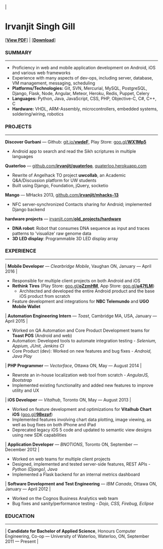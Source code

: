 
| 

# Irvanjit Singh Gill

[[**View PDF**](https://www.dropbox.com/s/uutexcvw0mj0wd4/resume-irvanjit.pdf?dl=0)] | [[**Download**](https://www.dropbox.com/s/uutexcvw0mj0wd4/resume-irvanjit.pdf?dl=1)]

### SUMMARY

* * *

*   Proficiency in web and mobile application development on Android, iOS and various web frameworks
*   Experience with many aspects of dev-ops, including server, database, VM management, messaging, scheduling
*   **Platforms/Technologies:** Git, SVN, Mercurial, MySQL, PostgreSQL, Django, Flask, Node, Angular, Meteor, Heroku, Redis, Puppet, Celery
*   **Languages:** Python, Java, JavaScript, CSS, PHP, Objective-C, C#, C++, C
*   **Hardware:** VHDL, ARM-Assembly, microcontrollers, embedded systems, soldering/wiring, robotics


### PROJECTS

* * *

**Discover Gurbani** — Github: [git.io/**vwdeF**](https://git.io/vwdeF), Play Store: [goo.gl/**WX1Mp5**](https://goo.gl/WX1Mp5)

*   Android app to search and read the Sikh scriptures in multiple languages

**Quaterloo** — [github.com/**irvanjit/quaterloo**](https://github.com/irvanjit/quaterloo), [quaterloo.herokuapp.com](https://quaterloo.herokuapp.com)

*   Rewrite of Angelhack TO project **uwcollab**, an Academic Q&A/Discussion platform for UW students
*   Built using Django, Foundation, jQuery, socketio

**Mango** — MHacks 2013, [github.com/**irvanjit/mhacks-13**](https://github.com/irvanjit/mhacks-13)

*   NFC server-synchronized Contacts sharing for Android; implemented Django backend

**hardware projects** — [irvanjit.com/**old_projects/hardware**](http://irvanjit.com/old_projects/hardware/index.html)

*   **DNA robot**: Robot that consumes DNA sequence as input and traces patterns to 'visualize' raw genome data
*   **3D LED display**: Programmable 3D LED display array


<div class="section" id="work experience">

### EXPERIENCE

* * *


| **Mobile Developer** — _Clearbridge Mobile_, Vaughan ON, January — April 2016 |

*   Responsible for multiple client projects on both Android and iOS
*   **Rethink Tires** (Play Store: [goo.gl/**oZzmHM**](http://goo.gl/oZzmHM), App Store: [goo.gl/**u47fLM**](http://goo.gl/u47fLM))
    *   Architected and developed the entire Android product and the base iOS product from scratch
*   Feature development and integrations for **NBC Telemundo** and **UGO Mobile Wallet**



| **Automation Engineering Intern** — _Toast_, Cambridge MA, USA, January — April 2015 |

*   Worked on QA Automation and Core Product Development teams for **Toast POS** (Android and web)
*   Automation: Developed tools to automate integration testing - _Selenium, Appium, JUnit, Jenkins CI_
*   Core Product (dev): Worked on new features and bug fixes - _Android, Java Play_



| **PHP Programmer** — _Vectorface_, Ottawa ON, May — August 2014 |

*   Rewrote an in-house localization web tool from scratch - _AngularJS, Bootstrap_
*   Implemented existing functionality and added new features to improve utility and UX



| **iOS Developer** — _Vitalhub_, Toronto ON, May — August 2013 |

*   Worked on feature development and optimizations for **Vitalhub Chart iOS** ([goo.gl/**9Bezpf**](https://goo.gl/9Bezpf))
*   Implemented features involving chart data plotting, image viewing, as well as bug fixes on both iPhone and iPad
*   Deprecated legacy iOS 5 code and updated to semantic view designs using new SDK capabilities



| **Application Developer** — _BNOTIONS_, Toronto ON, September — December 2012 |

*   Worked on web teams for multiple client projects
*   Designed, implemented and tested server-side features, REST APIs - _Python (Django), Java_
*   Implemented a Flask backend for an internal metrics dashboard



| **Software Development and Test Engineering** — _IBM Canada_, Ottawa ON, January — April 2012 |

*   Worked on the Cognos Business Analytics web team
*   Bug fixes and sanity/performance testing - _Dojo, CSS, Firebug, Eclipse_




### EDUCATION

* * *


| **Candidate for Bachelor of Applied Science**,
Honours Computer Engineering, Co-op — University of Waterloo, Waterloo, ON, September 2011 — Present |

